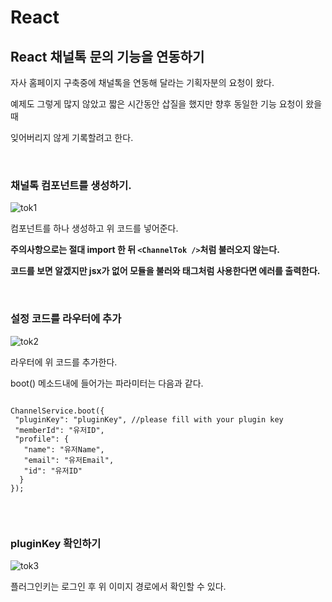 # React
  ## React 채널톡 문의 기능을 연동하기

  자사 홈페이지 구축중에 채널톡을 연동해 달라는 기획자분의 요청이 왔다.

  예제도 그렇게 많지 않았고 짧은 시간동안 삽질을 했지만 향후 동일한 기능 요청이 왔을때
  
  잊어버리지 않게 기록할려고 한다.
  
  <br />
  
  ### 채널톡 컴포넌트를 생성하기.

  ![tok1](https://user-images.githubusercontent.com/94499416/184269445-45bd7de9-04a1-44ee-bd32-07be9d250dae.PNG)
  
  컴포넌트를 하나 생성하고 위 코드를 넣어준다.
  
  **주의사항으로는 절대 import 한 뒤 `<ChannelTok />`처럼 불러오지 않는다.**
  
  **코드를 보면 알겠지만 jsx가 없어 모듈을 불러와 태그처럼 사용한다면 에러를 출력한다.** 

  <br />

### 설정 코드를 라우터에 추가
  
![tok2](https://user-images.githubusercontent.com/94499416/184270897-2242d4ed-6eb8-412b-8c1d-b72d1c1ee85d.PNG)
    
라우터에 위 코드를 추가한다.
    
boot() 메소드내에 들어가는 파라미터는 다음과 같다.
    
 ```
    
ChannelService.boot({
  "pluginKey": "pluginKey", //please fill with your plugin key
  "memberId": "유저ID",
  "profile": {
    "name": "유저Name",
    "email": "유저Email", 
    "id": "유저ID"
   }
});
    
```
    
<br />

### pluginKey 확인하기
  
![tok3](https://user-images.githubusercontent.com/94499416/184271740-4e4b57ad-ba16-459a-bc47-494830b1ebea.png)
  
플러그인키는 로그인 후 위 이미지 경로에서 확인할 수 있다.
